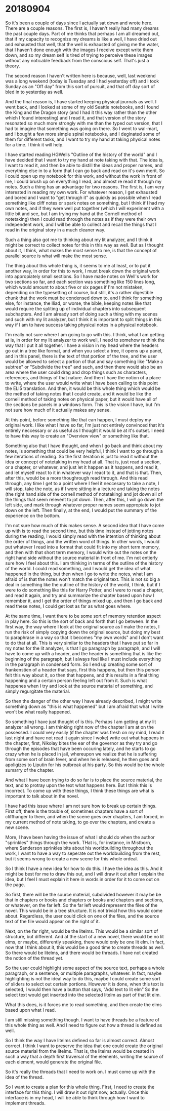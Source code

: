 # 20180904
So it's been a couple of days since I actually sat down and wrote here. There
are a couple reasons. The first is, I haven't really had many dreams the past
couple days. Part of me thinks that perhaps I am all dreamed out, that if my
capacity to recognize my dreams is like a well, I have dried out and exhausted
that well, that the well is exhausted of giving me the water, that I haven't
done enough with the images I receive except write them down, and so my dream
self is tired of trying to perceive these images without any noticable feedback
from the conscious self. That's just a theory.

The second reason I haven't written here is because, well, last weekend was a
long weekend (today is Tuesday and I had yesterday off) and I took Sunday as an
"Off day" from this sort of pursuit, and that off day sort of bled in to
yesterday as well.

And the final reason is, I have started keeping physical journals as well. I
went back, and I looked at some of my old Seattle notebooks, and I found the
King and the Dragon story (and I had it this way rather than the other which I
found interesting) and I read it, and that version of the story resonated so
much more strongly with me than the typed out version, that I had to imagine
that something was going on there. So I went to wal-mart, and I bought a few
more simple spiral notebooks, and I deginated some of them for different tasks,
and I want to try my hand at taking physical notes for a time. I think it will
help.

I have started reading HGWells "Outline of the history of the world" and I have
decided that I want to try my hand at note taking with that. The idea is, I
want to read it, and then be able to distill the ideas and proper names, and
everything else in to a form that I can go back and read on it's own merit. So
I could open up my notebook for this work, and without the work in front of me,
I could brush up on everything I read, and almost re read it through my notes.
Such a thing has an advantage for two reasons. The first is, I am very
interested in reading my own work. For whatever reason, I get exhausted and
bored and I want to "get through it" as quickly as possible when I read
something like cliff notes or spark notes on something, but I think if I had my
own notes, and if they were well put together (which I will experiment with a
little bit and see, but I am trying my hand at the Cornell method of
notetaking) then I could read through the notes as if they were their own
independent work, and I will be able to collect and recall the things that I
read in the original story in a much cleaner way.

Such a thing also got me to thinking about my lit analyzer, and I think it
might be correct to collect notes for this in this way as well. But as I
thought about it, I think, what makes the most sense to me, is that the concept
of parallel source is what will make the most sense.

The thing about this whole thing is, it seems to me at least, or to put it
another way, in order for this to work, I must break down the original work
into appropiately small sections. So I have made notes on Well's work for two
sections so far, and each section was something like 150 lines long, which
would amount to about five or six pages if I'm not mistaken, depending on the
typesetting of course, but still, it's a rather digestible chunk that the work
must be condensed down to, and I think for something else, for instance, the
Iliad, or worse, the bible, keeping notes like that would require the spliting
up of individual chapters into subsequent subchapters. And I am already sort of
doing such a thing with my scenes and such with my lit analyzer, but I think it
is important to split things in this way if I am to have success taking
physical notes in a physical notebook.

I'm really not sure where I am going to go with this. I think, what I am
getting at is, in order for my lit analyzer to work well, I need to somehow re
think the way that I put it all together. I have a vision in my head where the
headers go out in a tree like format, and when you select a tree, it opens up a
panel, and in this panel, there is the text of that portion of the tree, and
the user would be allowed to select a portion of that and say something like
"Make a subtree" or "Subdivide the tree" and such, and then there would also be
an area where the user could drag and drop things such as characters,
references, and things of that nature. And then I have the notion of a place to
write, where the user would write what I have been calling to this point the
ELI5 translation. And then, it would be this whole thing which would be the
method of taking notes that I could create, and it would be like the cornell
method of taking notes on physical paper, but it would have all of the sections
be panels in a windows form. This is the vision I have, but I'm not sure how
much of it actually makes any sense.

At this point, before something like that can happen, I must deploy my original
work. I like what I have so far, I'm just not entirely convinced that it's
entirely neccessary or as useful as I thought it would be at it's outset. I
need to have this way to create an "Overview view" or something like that.

Something also that I have thought, and when I go back and think about my
notes, is something that could be very helpful, I think I want to go through a
few iterations of reading. So the first iteration is just to read it without
the idea or concept of notetaking in my head at all. That is, just read a
section, or a chapter, or whatever, and just let it happen as it happens, and
read it, and let myself react to it in whatever way I react to it, and that is
that. Then, after this, would be a more thoughrough read through. And this read
through, any time I get to a point where I feel it neccesary to take a note, I
will stop, take the note, as if I were sitting in a lecture and taking the
notes (the right hand side of the cornell method of notetaking) and jot down
all of the things that seem relevent to jot down. Then, after this, I will go
down the left side, and mark through whatever proper names seem appropiate to
jot down on the left. Then finally, at the end, I would put the summary of the
experience on the bottom.

I'm not sure how much of this makes sense. A second idea that I have come up
with is to read the second time, but this time instead of jotting notes during
the reading, I would simply read with the intention of thinking about the order
of things, and the written word of things. In other words, I would put whatever
I read into a format that could fit into my short term memory, and then with
that short term memory, I would write out the notes on the right hand side
without the source material in front of me. I'm not entierly sure how I feel
about this. I am thinking in terms of the outline of the history of the world.
I could read something, and I would get the idea of what happened in the thing,
but then when I go to write the notes, what I am afraid of is that the notes
won't match the original text. This is not so big a deal in something like the
outline of the history of the world, I think, but if I were to do something
like this for Harry Potter, and I were to read a chapter, and read it again,
and try and summarize the chapter based upon how I remember it, and I get the
order of things mixed up, and then I go back and read these notes, I could get
lost as far as what goes where.

At the same time, I want there to be some sort of memory retention aspect in
play here. So this is the sort of back and forth that I go between. In the
first way, the way where I look at the original source as I make the notes, I
run the risk of simply copying down the original source, but doing my best to
paraphrase in a way so that it becomes "my own words" and I don't want to do
that at all. This is very similar to the headers that I have put so far in my
notes for the lit analyzer, is that I go paragraph by paragraph, and I will
have to come up with a header, and the header is something that is like the
beginning of the paragraph, but I always feel like I must include everything in
the paragraph in condensed form. So I end up creating some sort of frankenstien
of a header that says, first this happens, but then this person felt this way
about it, so then that happens, and this results in a final thing happening and
a certain person feeling left out from it. Such is what happenes when I try and
look at the source material of something, and simply regurgitate the material.

So then the danger of the other way I have already described, I might write
something down as "this is what happened" but I am afraid that what I write
won't be what really happened.

So something I have just thought of is this. Perhaps I am getting at my lit
analyzer all wrong. I am thinking right now of the chapter I am at on the
possessed. I could very easily (if the chapter was fresh on my mind, I read it
last night and have not read it again since I woke) write out what happens in
the chapter, first, Nikolay bites the ear of the governor as they try and go
through the episodes that have been occuring lately, and he starts to go crazy
when he is placed in jail, whereupon we realize that he is suffering from some
sort of brain fever, and when he is released, he then goes and apoligizes to
Liputin for his outbreak at his party. So this would be the whole sumarry of
the chapter.

And what I have been trying to do so far is to place the source material, the
text, and to protray upon the text what happens here. But I think this is
incorrect. To come up with these things, I think these things are what is
important to talk about in the novel.

I have had this issue where I am not sure how to break up certain things. First
off, there is the trouble of, sometimes chapters have a sort of cliffhanger to
them, and when the scene goes over chapters, I am forced, in my current method
of note taking, to go over the chapters, and create a new scene.

More, I have been having the issue of what I should do when the author
"sprinkles" things through the work. THat is, for instance, in Mistborn, where
Sanderson sprinkles bits about his worldbuilding throughout the work, I want to
have a way to seperate out the worldbuilding from the rest, but it seems wrong
to create a new scene for this whole ordeal.

So I think I have a new idea for how to do this. I have the idea as this. And
it might be best for me to draw this out, and I will draw it out after I
explain the idea, but I feel I must explain it here in words in order for it to
come out on the page.

So first, there will be the source material, subdivided however it may be be
that in chapters or books and chapters or books and chapters and sections, or
whatever, on the far left. So the far left would represent the files of the
novel. This would be in a tree structure. It is not trivial how this would come
about. Regardless, the user could click on one of the files, and the source
text of the file would appear on the right of it.

Next, on the far right, would be the litelms. This would be a similar sort of
structure, but different. And at the start of a new novel, there would be no
lit elms, or maybe, differently speaking, there would only be one lit elm. In
fact, now that I think about it, this would be a good time to create threads as
well. So there would be litelms, and there would be threads. I have not created
the notion of the thread yet.

So the user could highlight some aspect of the source text, perhaps a whole
paragraph, or a sentence, or multiple paragraphs, whatever. In fact, maybe
highlighting is not the ideal way to do this, maybe I could create some sort of
sliders to select out certain portions. However it is done, when this text is
selected, I would then have a button that says, "Add text to lit elm" So the
select text would get inserted into the selected litelm as part of that lit
elm.

What this does, is it forces me to read something, and then create the elms
based upon what I read.

I am still missing something though. I want to have threads be a feature of
this whole thing as well. And I need to figure out how a thread is defined as
well.

So I think the way I have litelms defined so far is almost correct. Almost
correct. I think I want to preserve the idea that one could create the original
source material from the litelms. That is, the litelms would be created in such
a way that a depth first traversal of the elements, writing the source of each
element, would generate the original file.

So it's really the threads that I need to work on. I must come up with the idea
of the thread.

So I want to create a plan for this whole thing. First, I need to create the
interface for this thing. I will draw it out right now, actually. Once this
interface is in my head, I will be able to think through how I want to
implement threads. 
